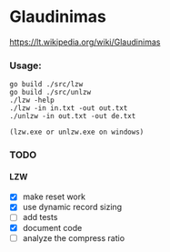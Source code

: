# Glaudinimas
https://lt.wikipedia.org/wiki/Glaudinimas

### Usage:
```
go build ./src/lzw
go build ./src/unlzw
./lzw -help
./lzw -in in.txt -out out.txt
./unlzw -in out.txt -out de.txt

(lzw.exe or unlzw.exe on windows)
```

### TODO
#### LZW
 - [x] make reset work
 - [x] use dynamic record sizing
 - [ ] add tests
 - [x] document code
 - [ ] analyze the compress ratio
